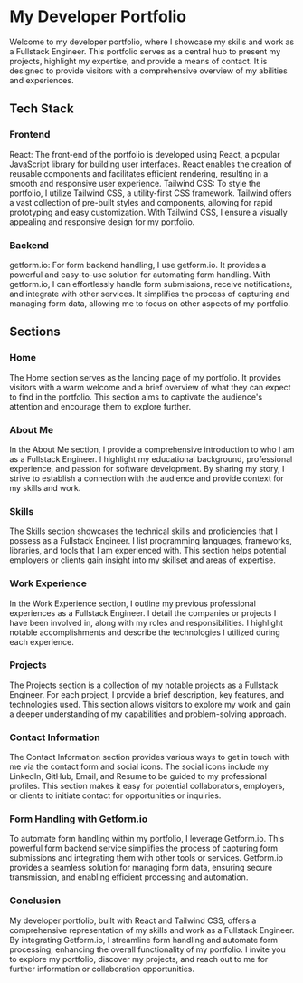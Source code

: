 # My Developer Portfolio
Welcome to my developer portfolio, where I showcase my skills and work as a Fullstack Engineer. This portfolio serves as a central hub to present my projects, highlight my expertise, and provide a means of contact. It is designed to provide visitors with a comprehensive overview of my abilities and experiences.

## Tech Stack
### Frontend
React: The front-end of the portfolio is developed using React, a popular JavaScript library for building user interfaces. React enables the creation of reusable components and facilitates efficient rendering, resulting in a smooth and responsive user experience.
Tailwind CSS: To style the portfolio, I utilize Tailwind CSS, a utility-first CSS framework. Tailwind offers a vast collection of pre-built styles and components, allowing for rapid prototyping and easy customization. With Tailwind CSS, I ensure a visually appealing and responsive design for my portfolio.
### Backend
getform.io: For form backend handling, I use getform.io. It provides a powerful and easy-to-use solution for automating form handling. With getform.io, I can effortlessly handle form submissions, receive notifications, and integrate with other services. It simplifies the process of capturing and managing form data, allowing me to focus on other aspects of my portfolio.

## Sections
### Home
The Home section serves as the landing page of my portfolio. It provides visitors with a warm welcome and a brief overview of what they can expect to find in the portfolio. This section aims to captivate the audience's attention and encourage them to explore further.

### About Me
In the About Me section, I provide a comprehensive introduction to who I am as a Fullstack Engineer. I highlight my educational background, professional experience, and passion for software development. By sharing my story, I strive to establish a connection with the audience and provide context for my skills and work.

### Skills
The Skills section showcases the technical skills and proficiencies that I possess as a Fullstack Engineer. I list programming languages, frameworks, libraries, and tools that I am experienced with. This section helps potential employers or clients gain insight into my skillset and areas of expertise.

### Work Experience
In the Work Experience section, I outline my previous professional experiences as a Fullstack Engineer. I detail the companies or projects I have been involved in, along with my roles and responsibilities. I highlight notable accomplishments and describe the technologies I utilized during each experience.

### Projects
The Projects section is a collection of my notable projects as a Fullstack Engineer. For each project, I provide a brief description, key features, and technologies used. This section allows visitors to explore my work and gain a deeper understanding of my capabilities and problem-solving approach.

### Contact Information
The Contact Information section provides various ways to get in touch with me via the contact form and social icons. The social icons include my LinkedIn, GitHub, Email, and Resume to be guided to my professional profiles. This section makes it easy for potential collaborators, employers, or clients to initiate contact for opportunities or inquiries.

### Form Handling with Getform.io
To automate form handling within my portfolio, I leverage Getform.io. This powerful form backend service simplifies the process of capturing form submissions and integrating them with other tools or services. Getform.io provides a seamless solution for managing form data, ensuring secure transmission, and enabling efficient processing and automation.

### Conclusion
My developer portfolio, built with React and Tailwind CSS, offers a comprehensive representation of my skills and work as a Fullstack Engineer. By integrating Getform.io, I streamline form handling and automate form processing, enhancing the overall functionality of my portfolio. I invite you to explore my portfolio, discover my projects, and reach out to me for further information or collaboration opportunities.